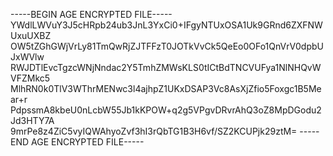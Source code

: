 -----BEGIN AGE ENCRYPTED FILE-----
YWdlLWVuY3J5cHRpb24ub3JnL3YxCi0+IFgyNTUxOSA1Uk9GRnd6ZXFNWUxuUXBZ
OW5tZGhGWjVrLy81TmQwRjZJTFFzT0JOTkVvCk5QeEo0OFo1QnVrV0dpbUJxWVlw
RWJDTlEvcTgzcWNjNndac2Y5TmhZMWsKLS0tICtBdTNCVUFya1NlNHQvWVFZMkc5
MlhRN0k0TlV3WThrMENwc3l4ajhpZ1UKxDSAP3Vc8AsXjZfio5Foxgc1B5Mear+r
PdpssmA8kbeU0nLcbW55Jb1kKPOW+q2g5VPgvDRvrAhQ3oZ8MpDGodu2Jd3HTY7A
9mrPe8z4ZiC5vyIQWAhyoZvf3hI3rQbTG1B3H6vf/SZ2KCUPjk29ztM=
-----END AGE ENCRYPTED FILE-----
